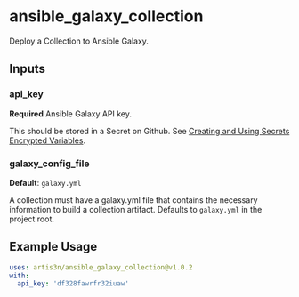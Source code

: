 # ansible_galaxy_collection

Deploy a Collection to Ansible Galaxy.

## Inputs

### api_key

**Required** Ansible Galaxy API key.

This should be stored in a Secret on Github. See [Creating and Using Secrets Encrypted Variables](https://help.github.com/en/github/automating-your-workflow-with-github-actions/virtual-environments-for-github-actions#creating-and-using-secrets-encrypted-variables).

### galaxy_config_file

**Default**: `galaxy.yml`

A collection must have a galaxy.yml file that contains the necessary information to build a collection artifact. Defaults to `galaxy.yml` in the project root.

## Example Usage

```yaml
uses: artis3n/ansible_galaxy_collection@v1.0.2
with:
  api_key: 'df328fawrfr32iuaw'
```
